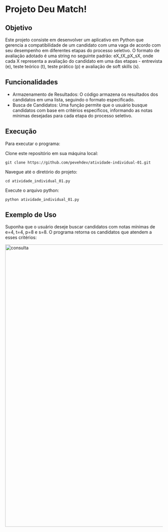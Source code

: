 # Projeto Deu Match!

## Objetivo
Este projeto consiste em desenvolver um aplicativo em Python que gerencia a compatibilidade de um candidato com uma vaga de acordo com seu desempenho em diferentes etapas do processo seletivo. O formato de avaliação adotado é uma string no seguinte padrão: eX_tX_pX_sX, onde cada X representa a avaliação do candidato em uma das etapas - entrevista (e), teste teórico (t), teste prático (p) e avaliação de soft skills (s).

## Funcionalidades

- Armazenamento de Resultados: O código armazena os resultados dos candidatos em uma lista, seguindo o formato especificado.
- Busca de Candidatos: Uma função permite que o usuário busque candidatos com base em critérios específicos, informando as notas mínimas desejadas para cada etapa do processo seletivo.

## Execução

Para executar o programa:

Clone este repositório em sua máquina local:
```
git clone https://github.com/pevehdev/atividade-individual-01.git
```
Navegue até o diretório do projeto:
```
cd atividade_individual_01.py
```
Execute o arquivo python:
```
python atividade_individual_01.py
```
## Exemplo de Uso
Suponha que o usuário deseje buscar candidatos com notas mínimas de e=4, t=4, p=8 e s=8. O programa retorna os candidatos que atendem a esses critérios:

<img width="900" alt="consulta" src="">
